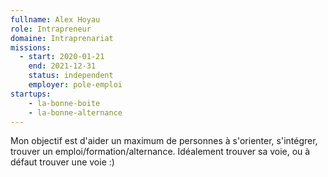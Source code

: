 ```yaml
---
fullname: Alex Hoyau
role: Intrapreneur
domaine: Intraprenariat
missions:
  - start: 2020-01-21
    end: 2021-12-31
    status: independent
    employer: pole-emploi
startups:
    - la-bonne-boite
    - la-bonne-alternance
---
```


Mon objectif est d'aider un maximum de personnes à s'orienter, s'intégrer, trouver un emploi/formation/alternance. Idéalement trouver sa voie, ou à défaut trouver une voie :)
